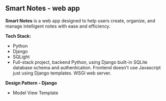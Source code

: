 ## Smart Notes - web app

**Smart Notes** is a web app designed to help users create, organize, and manage intelligent notes with ease and efficiency.

**Tech Stack:**
- Python
- Django
- SQLight
- Full-stack project, backend Python, using Django built-in SQLite database schema and authentication. Frontend doesn't use Javascript just using Django templates. WSGI web server. 

**Design Pattern - Django**
- Model View Template

